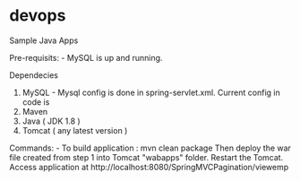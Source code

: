 # devops
Sample Java Apps

Pre-requisits: - 
  MySQL is up and running.

Dependecies 
  1) MySQL - Mysql config is done in spring-servlet.xml. Current config in code is 
    <property name="url"
			value="jdbc:mysql://localhost:3306/test"></property>
		<property name="username" value="root"></property>
		<property name="password" value="root"></property>
  2) Maven
  3) Java  ( JDK 1.8 )
  4) Tomcat ( any latest version )
  
  Commands: - 
     To build application : mvn clean package
     Then deploy the war file created from step 1 into Tomcat "wabapps" folder.
     Restart the Tomcat.
     Access application at http://localhost:8080/SpringMVCPagination/viewemp
     
